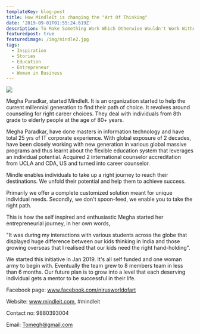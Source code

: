 ```yaml
---
templateKey: blog-post
title: How MindleIt is changing the "Art Of Thinking"
date: '2019-09-01T01:55:24.619Z'
description: To Make Something Work Which Otherwise Wouldn't Work Without It
featuredpost: true
featuredimage: /img/mindle2.jpg
tags:
  - Inspiration
  - Stories
  - Education
  - Entrepreneur
  - Woman in Business
---
```

![](/img/mindle2.jpg)

Megha Paradkar, started MindleIt. It is an organization started to help the current millennial generation to find their path of choice. It revolves around counseling for right career choices. They deal with individuals from 8th grade to elderly people at the age of 80+ years.

Megha Paradkar, have done masters in information technology and have total 25 yrs of IT corporate experience. With global exposure of 2 decades, have been closely working with new generation in various global massive programs and thus learnt about the flexible education system that leverages an individual potential. Acquired 2 international counselor accreditation from UCLA and CDA, US and turned into career counselor.

Mindle enables individuals to take up a right journey to reach their destinations. We unfold their potential and help them to achieve success.

Primarily we offer a complete customized solution meant for unique individual needs. Secondly, we don't spoon-feed, we enable you to take the right path.

This is how the self inspired and enthusiastic Megha started her entrepreneurial journey, in her own words,

"It was during my interactions with various students across the globe that displayed huge difference between our kids thinking in India and those growing overseas that I realised that our kids need the right hand-holding".

We started this initiative in Jan 2019. It's all self funded and one woman army to begin with. Eventually the team grew to 8 members team in less than 6 months. Our future plan is to grow into a level that each deserving individual gets a mentor to be successful in their life.

Facebook page: www.facebook.com/nirusworldofart

Website: www.mindleit.com, #mindleit

Contact no: 9880393004

Email: Tomegh@gmail.com

